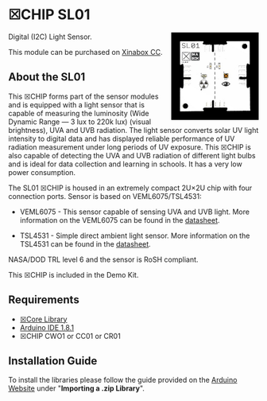 # ☒CHIP SL01
<img src="extras/SL01-V1.0.0.JPG" width="35%" height="auto" align="right">
Digital (I2C) Light Sensor.

This module can be purchased on [Xinabox CC](https://xinabox.cc/products/SL01/).

## About the SL01
This ☒CHIP forms part of the sensor modules and is equipped with a light sensor that is capable of measuring the luminosity (Wide Dynamic Range — 3 lux to 220k lux) (visual brightness), UVA and UVB radiation. The light sensor converts solar UV light intensity to digital data and has displayed reliable performance of UV radiation measurement under long periods of UV exposure.  This ☒CHIP is also capable of detecting the UVA and UVB radiation of different light bulbs and is ideal for data collection and learning in schools. It has a very low power consumption. 

The SL01 ☒CHIP is housed in an extremely compact 2U×2U chip with four connection ports.
Sensor is based on VEML6075/TSL4531:

- VEML6075 - This sensor capable of sensing UVA and UVB light. More information on the VEML6075 can be found in the [datasheet](http://www.vishay.com/docs/84304/veml6075.pdf).

- TSL4531 - Simple direct ambient light sensor. More information on the TSL4531 can be found in the [datasheet](http://media.digikey.com/pdf/Data%20Sheets/Austriamicrosystems%20PDFs/TSL4531.pdf).

NASA/DOD TRL level 6 and the sensor is RoSH compliant.

This ☒CHIP is included in the Demo Kit.

## Requirements
  - [☒Core Library](https://github.com/xinabox/xCore)
  - [Arduino IDE 1.8.1](https://www.arduino.cc/en/main/software)
  - ☒CHIP CWO1 or CC01 or CR01
  
## Installation Guide
To install the libraries please follow the guide provided on the [Arduino Website](https://www.arduino.cc/en/Guide/Libraries) under "**Importing a .zip Library**".

